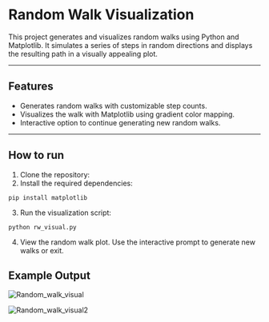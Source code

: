 # Random Walk Visualization

This project generates and visualizes random walks using Python and Matplotlib. It simulates a series of steps in random directions and displays the resulting path in a visually appealing plot.

---

## Features

- Generates random walks with customizable step counts.
- Visualizes the walk with Matplotlib using gradient color mapping.
- Interactive option to continue generating new random walks.

---

## How to run

1. Clone the repository:
2. Install the required dependencies:
 ```
 pip install matplotlib
 ```
3. Run the visualization script:
```
python rw_visual.py
```
4. View the random walk plot. Use the interactive prompt to generate new walks or exit.

## Example Output

![Random_walk_visual](https://github.com/user-attachments/assets/cff593fc-e7bc-4762-b59d-0e7b51be5e6a)

![Random_walk_visual2](https://github.com/user-attachments/assets/ce72226b-f774-48a0-9024-62d1391f4926)


